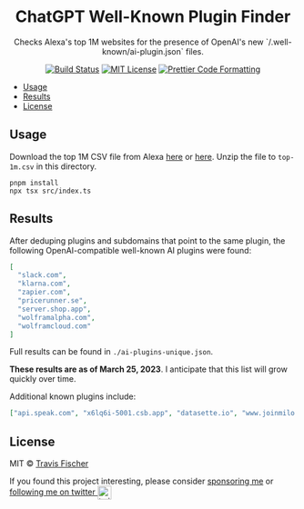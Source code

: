 <h1 align="center">ChatGPT Well-Known Plugin Finder</h1>

<p align="center">
  Checks Alexa's top 1M websites for the presence of OpenAI's new `/.well-known/ai-plugin.json` files.
</p>

<p align="center">
  <a href="https://github.com/transitive-bullshit/chatgpt-well-known-plugin-finder/actions/workflows/test.yml"><img alt="Build Status" src="https://github.com/transitive-bullshit/chatgpt-well-known-plugin-finder/actions/workflows/test.yml/badge.svg" /></a>
  <a href="https://github.com/transitive-bullshit/chatgpt-well-known-plugin-finder/blob/main/license"><img alt="MIT License" src="https://img.shields.io/badge/license-MIT-blue" /></a>
  <a href="https://prettier.io"><img alt="Prettier Code Formatting" src="https://img.shields.io/badge/code_style-prettier-brightgreen.svg" /></a>
</p>

- [Usage](#usage)
- [Results](#results)
- [License](#license)

## Usage

Download the top 1M CSV file from Alexa [here](https://s3.amazonaws.com/alexa-static/top-1m.csv.zip) or [here](https://s3-us-west-1.amazonaws.com/umbrella-static/index.html). Unzip the file to `top-1m.csv` in this directory.

```
pnpm install
npx tsx src/index.ts
```

## Results

After deduping plugins and subdomains that point to the same plugin, the following OpenAI-compatible well-known AI plugins were found:

```json
[
  "slack.com",
  "klarna.com",
  "zapier.com",
  "pricerunner.se",
  "server.shop.app",
  "wolframalpha.com",
  "wolframcloud.com"
]
```

Full results can be found in `./ai-plugins-unique.json`.

**These results are as of March 25, 2023**. I anticipate that this list will grow quickly over time.

Additional known plugins include:

```json
["api.speak.com", "x6lq6i-5001.csb.app", "datasette.io", "www.joinmilo.com"]
```

## License

MIT © [Travis Fischer](https://transitivebullsh.it)

If you found this project interesting, please consider [sponsoring me](https://github.com/sponsors/transitive-bullshit) or <a href="https://twitter.com/transitive_bs">following me on twitter <img src="https://storage.googleapis.com/saasify-assets/twitter-logo.svg" alt="twitter" height="24px" align="center"></a>
